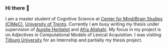 ### Hi there 👋

I am a master student of Cognitive Science at [Center for Mind/Brain Studies (CIMeC)](https://cimec.unitn.it), [University of Trento](https://unitn.it). Currently I am busy writing my thesis under supervision of [Aurelie Herbelot](https://aurelieherbelot.net/) and [Afra Alishahi](http://afra.alishahi.name/). My focus in my project is on Adjectives in Computational Models of Lexical Acquisition. I was visiting [Tilburg University](https://tilburguniversity.edu) for an Internship and partially my thesis project.
